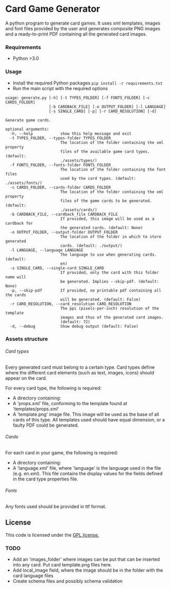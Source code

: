 # Card Game Generator

A python program to generate card games. It uses xml templates, images and font files
provided by the user and generates composite PNG images and a ready-to-print PDF containing
all the generated card images.


### Requirements
* Python >3.0

### Usage

* Install the required Python packages  `pip install -r requirements.txt`
* Run the main script with the required options
```
usage: generate.py [-h] [-t TYPES_FOLDER] [-f FONTS_FOLDER] [-c CARDS_FOLDER]
                   [-b CARDBACK_FILE] [-o OUTPUT_FOLDER] [-l LANGUAGE]
                   [-s SINGLE_CARD] [-p] [-r CARD_RESOLUTION] [-d]

Generate game cards.

optional arguments:
  -h, --help            show this help message and exit
  -t TYPES_FOLDER, --types-folder TYPES_FOLDER
                        The location of the folder containing the xml property
                        files of the available game card types. (default:
                        ./assets/types/)
  -f FONTS_FOLDER, --fonts-folder FONTS_FOLDER
                        The location of the folder containing the font files
                        used by the card types. (default: ./assets/fonts/)
  -c CARDS_FOLDER, --cards-folder CARDS_FOLDER
                        The location of the folder containing the xml property
                        files of the game cards to be generated. (default:
                        ./assets/cards/)
  -b CARDBACK_FILE, --cardback_file CARDBACK_FILE
                        If provided, this image will be used as a cardback for
                        the generated cards. (default: None)
  -o OUTPUT_FOLDER, --output-folder OUTPUT_FOLDER
                        The location of the folder in which to store generated
                        cards. (default: ./output/)
  -l LANGUAGE, --language LANGUAGE
                        The language to use when generating cards. (default:
                        en)
  -s SINGLE_CARD, --single-card SINGLE_CARD
                        If provided, only the card with this folder name will
                        be generated. Implies --skip-pdf. (default: None)
  -p, --skip-pdf        If provided, no printable pdf containing all the cards
                        will be generated. (default: False)
  -r CARD_RESOLUTION, --card_resolution CARD_RESOLUTION
                        The ppi (pixels-per-inch) resolution of the template
                        images and thus of the generated card images.
                        (default: 72)
  -d, --debug           Show debug output (default: False)
```

### Assets structure

###### Card types

Every generated card must belong to a certain type. Card types define where 
the different card elements (such as text, images, icons) should appear on
the card.

For every card type, the following is required:
* A directory containing:
* A 'props.xml' file, conforming to the template found at 'templates/props.xml'
* A 'template.png' image file. This image will be used as the base of all cards of this type.
All templates used should have equal dimension, or a faulty PDF could be generated.

###### Cards

For each card in your game, the following is required:
* A directory containing:
* A 'language.xml' file, where 'language' is the language used in the file (e.g. en.xml).
This file contains the display values for the fields defined in the card type properties file.

###### Fonts

Any fonts used should be provided in ttf format.

## License
This code is licensed under the [GPL license.](https://raw.githubusercontent.com/Gargamel1989/Drinker/master/LICENSE)


### TODO
* Add an 'images_folder' where images can be put that can be inserted into any card. Put card template.png files here.
* Add local_image field, where the image should be in the folder with the card language files
* Create schema files and possibly schema validation
